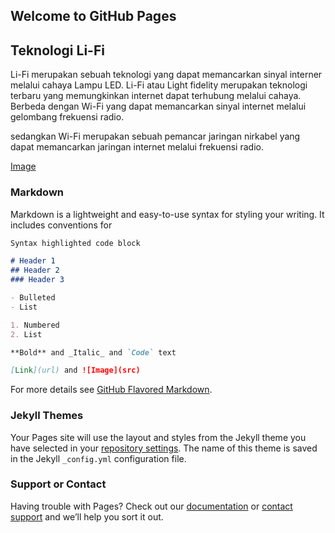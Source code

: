 ## Welcome to GitHub Pages

## Teknologi Li-Fi

Li-Fi merupakan sebuah teknologi yang dapat memancarkan sinyal interner melalui cahaya Lampu LED. Li-Fi atau Light fidelity merupakan teknologi terbaru yang memungkinkan internet dapat terhubung melalui cahaya. Berbeda dengan Wi-Fi yang dapat memancarkan sinyal internet melalui gelombang frekuensi radio.

sedangkan Wi-Fi merupakan sebuah pemancar jaringan nirkabel yang dapat memancarkan jaringan internet melalui frekuensi radio.

[Image](lifi.jpg)

### Markdown

Markdown is a lightweight and easy-to-use syntax for styling your writing. It includes conventions for

```markdown
Syntax highlighted code block

# Header 1
## Header 2
### Header 3

- Bulleted
- List

1. Numbered
2. List

**Bold** and _Italic_ and `Code` text

[Link](url) and ![Image](src)
```

For more details see [GitHub Flavored Markdown](https://guides.github.com/features/mastering-markdown/).

### Jekyll Themes

Your Pages site will use the layout and styles from the Jekyll theme you have selected in your [repository settings](https://github.com/Arief-as/Li-fi/settings). The name of this theme is saved in the Jekyll `_config.yml` configuration file.

### Support or Contact

Having trouble with Pages? Check out our [documentation](https://docs.github.com/categories/github-pages-basics/) or [contact support](https://github.com/contact) and we’ll help you sort it out.
